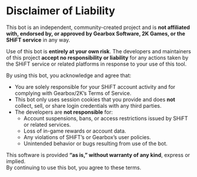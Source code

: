 # Disclaimer of Liability

This bot is an independent, community-created project and is **not affiliated with, endorsed by, or approved by Gearbox Software, 2K Games, or the SHiFT service** in any way.

Use of this bot is **entirely at your own risk**. The developers and maintainers of this project **accept no responsibility or liability** for any actions taken by the SHiFT service or related platforms in response to your use of this tool.

By using this bot, you acknowledge and agree that:

- You are solely responsible for your SHiFT account activity and for complying with Gearbox/2K’s Terms of Service.
- This bot only uses session cookies that you provide and does **not** collect, sell, or share login credentials with any third parties.
- The developers are **not responsible** for:
    - Account suspensions, bans, or access restrictions issued by SHiFT or related services.
    - Loss of in-game rewards or account data.
    - Any violations of SHiFT’s or Gearbox’s user policies.
    - Unintended behavior or bugs resulting from use of the bot.

This software is provided **“as is,” without warranty of any kind**, express or implied.  
By continuing to use this bot, you agree to these terms.
